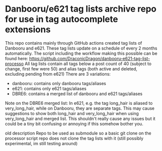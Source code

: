# Danbooru/e621 tag lists archive repo for use in tag autocomplete extensions

This repo contains mainly through GitHub actions created tag lists of Danbooru and e621.
These tag lists update on a schedule of every 2 months automatically. The script including the workflow making this possible can be found here: https://github.com/DraconicDragon/danbooru-e621-tag-list-processo
All tag lists contain all tags below a post count of 40 (subject to change, first few were 50) and alias tags (both active and deleted, excluding pending from e621) 
There are 3 variations:
- danbooru: contains only danbooru tags/aliases
- e621: contains only e621 tags/aliases
- DBRE6: contains a merged list of danbooru and e621 tags/aliases

Note on the DBRE6 merged list: 
In e621, e.g. the tag long_hair is aliased to very_long_hair, while on Danbooru, they are separate tags. This may cause suggestions to show both long_hair and very_long_hair when using very_long_hair and merged list. This shouldn't really cause any issues but it could be a tiny bit confusing or annoying if this somehow bother you.



old description
Repo to be used as submodule so a basic git clone on the processor script repo does not clone the tag lists with it (still possibly experimental, im still testing around)
